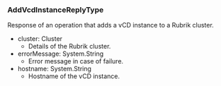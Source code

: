### AddVcdInstanceReplyType
Response of an operation that adds a vCD instance to a Rubrik cluster.

- cluster: Cluster
  - Details of the Rubrik cluster.
- errorMessage: System.String
  - Error message in case of failure.
- hostname: System.String
  - Hostname of the vCD instance.
